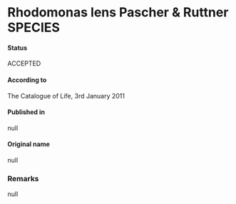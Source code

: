 Rhodomonas lens Pascher & Ruttner SPECIES
=======

#### Status
ACCEPTED

#### According to
The Catalogue of Life, 3rd January 2011

#### Published in
null

#### Original name
null

### Remarks
null